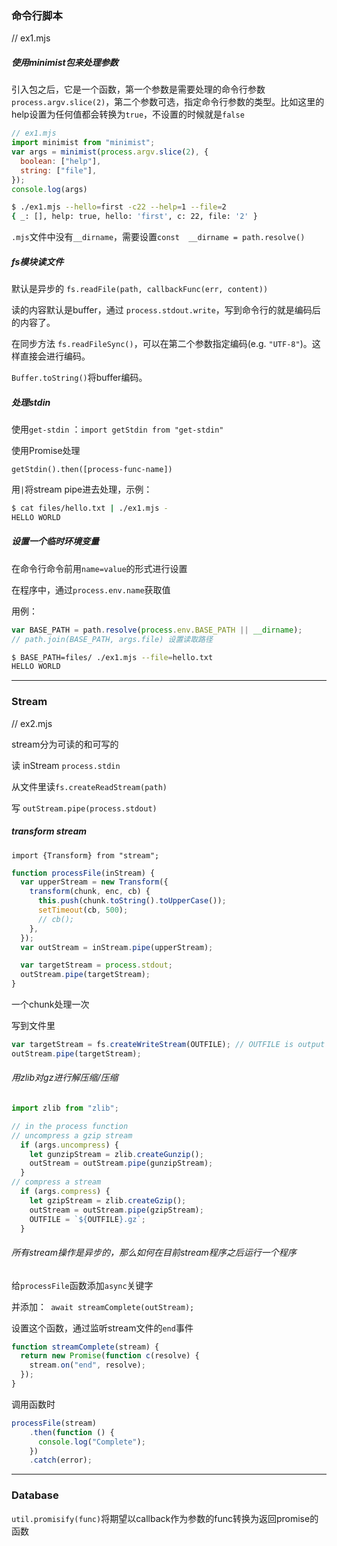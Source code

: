 ### 命令行脚本

// ex1.mjs

##### 使用minimist包来处理参数

引入包之后，它是一个函数，第一个参数是需要处理的命令行参数`process.argv.slice(2)`，第二个参数可选，指定命令行参数的类型。比如这里的help设置为任何值都会转换为`true`，不设置的时候就是`false`

```javascript
// ex1.mjs
import minimist from "minimist";
var args = minimist(process.argv.slice(2), {
  boolean: ["help"],
  string: ["file"],
});
console.log(args)
```

```bash
$ ./ex1.mjs --hello=first -c22 --help=1 --file=2
{ _: [], help: true, hello: 'first', c: 22, file: '2' }
```



`.mjs`文件中没有`__dirname`，需要设置`const  __dirname = path.resolve()`



##### fs模块读文件

默认是异步的 `fs.readFile(path, callbackFunc(err, content))`

读的内容默认是buffer，通过 `process.stdout.write`，写到命令行的就是编码后的内容了。

在同步方法 `fs.readFileSync()`，可以在第二个参数指定编码(e.g. `"UTF-8"`)。这样直接会进行编码。

`Buffer.toString()`将buffer编码。

##### 处理stdin

使用`get-stdin` ：`import getStdin from "get-stdin"`

使用Promise处理

`getStdin().then([process-func-name])`

用`|`将stream pipe进去处理，示例： 

```bash
$ cat files/hello.txt | ./ex1.mjs -
HELLO WORLD
```

##### 设置一个临时环境变量

在命令行命令前用`name=value`的形式进行设置

在程序中，通过`process.env.name`获取值

用例：

```javascript
var BASE_PATH = path.resolve(process.env.BASE_PATH || __dirname);
// path.join(BASE_PATH, args.file) 设置读取路径
```

```bash
$ BASE_PATH=files/ ./ex1.mjs --file=hello.txt
HELLO WORLD
```

---

### Stream

// ex2.mjs



stream分为可读的和可写的



读 inStream `process.stdin`

从文件里读`fs.createReadStream(path)`

写 `outStream.pipe(process.stdout)`

##### transform stream

`import {Transform} from "stream";`

```javascript
function processFile(inStream) {
  var upperStream = new Transform({
    transform(chunk, enc, cb) {
      this.push(chunk.toString().toUpperCase());
      setTimeout(cb, 500);
      // cb();
    },
  });
  var outStream = inStream.pipe(upperStream);

  var targetStream = process.stdout;
  outStream.pipe(targetStream);
}
```

一个chunk处理一次



写到文件里

```javascript
var targetStream = fs.createWriteStream(OUTFILE); // OUTFILE is output file path
outStream.pipe(targetStream);
```

###### 用zlib对gz进行解压缩/压缩

```javascript
import zlib from "zlib";

// in the process function
// uncompress a gzip stream
  if (args.uncompress) {
    let gunzipStream = zlib.createGunzip();
    outStream = outStream.pipe(gunzipStream);
  }
// compress a stream
  if (args.compress) {
    let gzipStream = zlib.createGzip();
    outStream = outStream.pipe(gzipStream);
    OUTFILE = `${OUTFILE}.gz`;
  }
```

###### 所有stream操作是异步的，那么如何在目前stream程序*之后*运行一个程序

给`processFile`函数添加`async`关键字

并添加：` await streamComplete(outStream);`



设置这个函数，通过监听stream文件的`end`事件

```javascript
function streamComplete(stream) {
  return new Promise(function c(resolve) {
    stream.on("end", resolve);
  });
}
```

调用函数时

```javascript
processFile(stream)
    .then(function () {
      console.log("Complete");
    })
    .catch(error);
```

---

### Database

`util.promisify(func)`将期望以callback作为参数的func转换为返回promise的函数